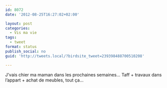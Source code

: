 ```yaml
---
id: 8072
date: '2012-08-25T16:27:02+02:00'

layout: post
categories:
  - Vis ma vie
tags:
  - tweet
format: status
publish_social: no
guid: 'http://tweets.local/?birdsite_tweet=239398488700510208'

---
```


J’vais chier ma maman dans les prochaines semaines… Taff + travaux dans l’appart + achat de meubles, tout ça…